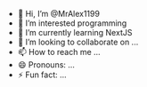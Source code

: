 - 👋 Hi, I’m @MrAlex1199
- 👀 I’m interested programming
- 🌱 I’m currently learning NextJS
- 💞️ I’m looking to collaborate on ...
- 📫 How to reach me ...
- 😄 Pronouns: ...
- ⚡ Fun fact: ...

<!---
MrAlex1199/MrAlex1199 is a ✨ special ✨ repository because its `README.md` (this file) appears on your GitHub profile.
You can click the Preview link to take a look at your changes.
--->
